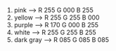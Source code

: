 1) pink     --> R 255 G 000 B 255
2) yellow   --> R 255 G 255 B 000
3) purple   --> R 170 G 000 B 255
4) white    --> R 255 G 255 B 255
5) dark gray --> R 085 G 085 B 085